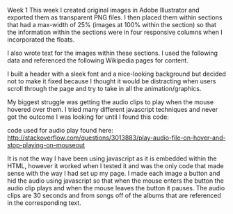 Week 1
This week I created original images in Adobe Illustrator and exported them as transparent PNG files. I then placed them within sections that had a max-width of 25% (images at 100% within the section) so that the information within the sections were in four responsive columns when I incorporated the floats.

I also wrote text for the images within these sections. I used the following data and referenced the following Wikipedia pages for content.





I built a header with a sleek font and a nice-looking background but decided not to make it fixed because I thought it would be distracting when users scroll through the page and try to take in all the animation/graphics.

My biggest struggle was getting the audio clips to play when the mouse hovered over them. I tried many different javascript techniques and never got the outcome I was looking for until I found this code:

code used for audio play found here: http://stackoverflow.com/questions/3013883/play-audio-file-on-hover-and-stop-playing-on-mouseout

It is not the way I have been using javascript as it is embedded within the HTML, however it worked when I tested it and was the only code that made sense with the way I had set up my page. I made each image a button and hid the audio using javascript so that when the mouse enters the button the audio clip plays and when the mouse leaves the button it pauses. The audio clips are 30 seconds and from songs off of the albums that are referenced in the corresponding text.
